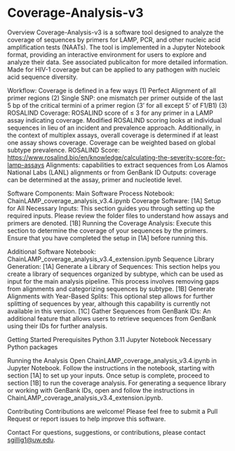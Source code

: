 # Coverage-Analysis-v3
Overview
Coverage-Analysis-v3 is a software tool designed to analyze the coverage of sequences by primers for LAMP, PCR, and other nucleic acid amplification tests (NAATs). The tool is implemented in a Jupyter Notebook format, providing an interactive environment for users to explore and analyze their data. See associated publicaiton for more detailed information. Made for HIV-1 coverage but can be applied to any pathogen with nucleic acid sequence diversity.

Workflow:
Coverage is defined in a few ways (1) Perfect Alignment of all primer regions (2) Single SNP: one mismatch per primer outside of the last 5 bp of the critical termini of a primer region (3’ for all except 5’ of F1/B1) (3) ROSALIND Coverage: ROSALIND score of ≤ 3 for any primer in a LAMP assay indicating coverage. Modified ROSALIND scoring looks at individual sequences in lieu of an incident and prevalence approach. Additionally, in the context of multiplex assays, overall coverage is determined if at least one assay shows coverage. Coverage can be weighted based on global subtype prevalence.
ROSALIND Score: https://www.rosalind.bio/en/knowledge/calculating-the-severity-score-for-lamp-assays
Alignments: capabilities to extract sequences from Los Alamos National Labs (LANL) alignments or from GenBank ID
Outputs: coverage can be determined at the assay, primer and nucleotide level.

Software Components:
Main Software Process
Notebook: ChainLAMP_coverage_analysis_v3.4.ipynb
Coverage Software:
[1A] Setup for All Necessary Inputs:
This section guides you through setting up the required inputs. Please review the folder files to understand how assays and primers are denoted.
[1B] Running the Coverage Analysis:
Execute this section to determine the coverage of your sequences by the primers. Ensure that you have completed the setup in [1A] before running this.

Additional Software
Notebook: ChainLAMP_coverage_analysis_v3.4_extension.ipynb
Sequence Library Generation:
[1A] Generate a Library of Sequences:
This section helps you create a library of sequences organized by subtype, which can be used as input for the main analysis pipeline. This process involves removing gaps from alignments and categorizing sequences by subtype.
[1B] Generate Alignments with Year-Based Splits:
This optional step allows for further splitting of sequences by year, although this capability is currently not available in this version.
[1C] Gather Sequences from GenBank IDs:
An additional feature that allows users to retrieve sequences from GenBank using their IDs for further analysis.

Getting Started
Prerequisites
Python 3.11
Jupyter Notebook
Necessary Python packages

Running the Analysis
Open ChainLAMP_coverage_analysis_v3.4.ipynb in Jupyter Notebook.
Follow the instructions in the notebook, starting with section [1A] to set up your inputs.
Once setup is complete, proceed to section [1B] to run the coverage analysis.
For generating a sequence library or working with GenBank IDs, open and follow the instructions in ChainLAMP_coverage_analysis_v3.4_extension.ipynb.

Contributing
Contributions are welcome! Please feel free to submit a Pull Request or report issues to help improve this software.

Contact
For questions, suggestions, or contributions, please contact sgillig1@uw.edu.
